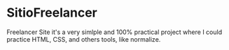 # SitioFreelancer
Freelancer Site it's a very simlple and 100% practical project where I could practice HTML, CSS, and others tools, like normalize. 
